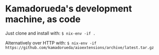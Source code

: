 # Kamadorueda's development machine, as code

Just clone and install with: `$ nix-env -if .`

Alternatively over HTTP with:
`$ nix-env -if https://github.com/kamadorueda/aioextensions/archive/latest.tar.gz`

